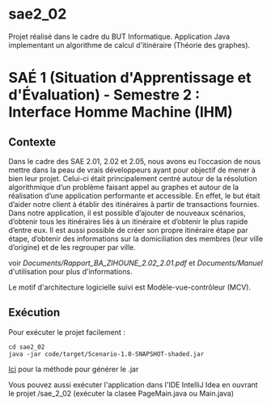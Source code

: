 # sae2_02
Projet réalisé dans le cadre du BUT Informatique. Application Java implementant un algorithme de calcul d'itinéraire (Théorie des graphes).
# SAÉ 1 (Situation d'Apprentissage et d'Évaluation) - Semestre 2 : Interface Homme Machine (IHM)


## Contexte
Dans le cadre des SAE 2.01, 2.02 et 2.05, nous avons eu l’occasion de nous
mettre dans la peau de vrais développeurs ayant pour objectif de mener à bien leur
projet. Celui-ci était principalement centré autour de la résolution algorithmique d’un
problème faisant appel au graphes et autour de la réalisation d’une application
performante et accessible. En effet, le but était d’aider notre client à établir des
itinéraires à partir de transactions fournies.
Dans notre application, il est possible d’ajouter de nouveaux scénarios, d’obtenir tous
les itinéraires liés à un itinéraire et d’obtenir le plus rapide d’entre eux. Il est aussi
possible de créer son propre itinéraire étape par étape, d’obtenir des informations sur la
domiciliation des membres (leur ville d’origine) et de les regrouper par ville.

voir *Documents/Rapport_BA_ZIHOUNE_2.02_2.01.pdf* et *Documents/Manuel* d'utilisation pour plus d'informations.

Le motif d'architecture logicielle suivi est Modèle-vue-contrôleur (MCV).

## Exécution

Pour exécuter le projet facilement : 

```console
cd sae2_02
java -jar code/target/Scenario-1.0-SNAPSHOT-shaded.jar
```

[Ici](https://youtu.be/EyYb0GmtEX4?si=vx2_ulShEAUeUply) pour la méthode pour générer le .jar 

Vous pouvez aussi exécuter l'application dans l'IDE IntelliJ Idea en ouvrant le projet /sae_2_02 (exécuter la clasee PageMain.java ou Main.java)
